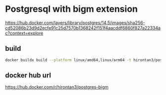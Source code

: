 # Postgresql with bigm extension

<https://hub.docker.com/layers/library/postgres/14.5/images/sha256-cd52086b23d9d2ecfe91c25d7570b1368242f151f4aacddf6860f827a22334ac?context=explore>

## build

```bash
docker buildx build --platform linux/amd64,linux/arm64 -t hirontan3/postgres-bigm:14.5 --push .
```

## docker hub url

<https://hub.docker.com/r/hirontan3/postgres-bigm>
